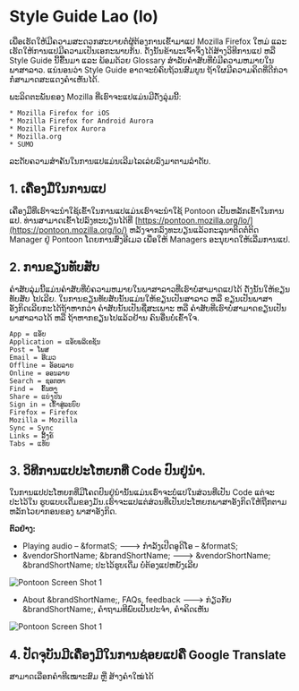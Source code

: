 # Style Guide Lao (lo)

ເພື່ອເຮັດໃຫ້ມີຄວາມສະດວກສະບາຍຕໍ່ຜູ້ຕ້ອງການເຂົ້າມາແປ Mozilla Firefox ໃຫມ່ ແລະ ເຮັດໃຫ້ການແປມີຄວາມເປັນເອກະພາບກັນ. ດັ່ງນັ້ນຂ້າພະເຈົ້າຈຶ່ງໄດ້ສ້າງວິທີການແປ ຫລື Style Guide ນີ້ຂື້ນມາ ແລະ ພ້ອມດ້ວຍ Glossary ສຳລັບຄຳສັບທີ່ບໍ່ມີຄວາມຫມາຍໃນພາສາລາວ. ແນ່ນອນວ່າ Style Guide ອາດຈະບໍ່ຄົບຖ້ວນສົມບູນ ຖ້າໃຜມີຄວາມຄິດທີ່ດີກ່ວາກໍ່ສາມາດສະແດງຄຳເຫັນໄດ້.

ພະລິດຕະພັນຂອງ Mozilla ທີ່ເຮົາຈະແປແມ່ນມີດັ່ງລຸ່ມນີ້:

    * Mozilla Firefox for iOS
    * Mozilla Firefox for Android Aurora
    * Mozilla Firefox Aurora
    * Mozilla.org
    * SUMO

ລະດັບຄວາມສຳຄັນໃນການແປແມ່ນເລີມໄລເລ່ຍລົງມາຕາມລຳດັບ.

## 1. ເຄື່ອງມືໃນການແປ

ເຄື່ອງມືທີ່ເຮົາຈະນຳໃຊ້ເຂົ້າໃນການແປແມ່ນເຮົາຈະນຳໃຊ້ Pontoon ເປັນຫລັກເຂົ້າໃນການແປ. ທ່ານສາມາດເຂົ້າໄປລົງທະບຽນໄດ້ທີ່ [https://pontoon.mozilla.org/lo/](https://pontoon.mozilla.org/lo/) ຫລັງຈາກລົງທະບຽນແລ້ວກະລຸນາຕິດຕໍ່ຕິດ Manager ຢູ່ Pontoon ໂດຍການສົ່ງອີເມວ ເພື່ອໃຫ້ Managers ອະນຸຍາດໃຫ້ເລີ່ມການແປ.

## 2. ການຂຽນທັບສັບ

ຄຳສັບລຸ່ມນີ້ແມ່ນຄຳສັບທີ່ບໍ່ຄວາມຫມາຍໃນພາສາລາວທີ່ເຮົາບໍ່ສາມາດແປໄດ້ ດັ່ງນັ້ນໃຫ້ຂຽນທັບສັບ
ໄປເລີຍ. ໃນການຂຽນທັບສັບນັ້ນແມ່ນໃຫ້ຂຽນເປັນສາລາວ ຫລື ຂຽນເປັນພາສາອັງກິດເລີຍກະໄດ້ຖ້າຫາກວ່າ
ຄຳສັບນັ້ນເປັນຊື່ສະເພາະ ຫລື ຄຳສັບທີ່ເຮົາບໍ່ສາມາດຂຽນເປັນພາສາລາວໄດ້ ຫລື ຖ້າຫາກຂຽນໄປແລ້ວຢ້ານ
ຄົນອື່ນບໍ່ເຂົ້າໃຈ.

    App = ແອັບ
    Application = ແອັບພລິເຄຊັນ
    Post = ໂພສ
    Email = ອີເມວ
    Offline = ອັອບລາຍ
    Online = ອອນລາຍ
    Search = ຊອກຫາ
    Find =  ຄົ້ນຫາ
    Share = ແບ່ງປັນ
    Sign in = ເຂົ້າສູ່ລະບົບ
    Firefox = Firefox
    Mozilla = Mozilla
    Sync = Sync
    Links = ລີ້ງຄ໌
    Tabs = ແທັບ

## 3. ວິທີການແປປະໂຫຍກທີ່ Code ປົນຢູ່ນຳ.

ໃນການແປປະໂຫຍກທີ່ມີໂຄດປົນຢູ່ນຳນັ້ນແມ່ນເຮົ່າຈະບໍ່ແປໃນສ່ວນທີ່ເປັນ Code ແຕ່ຈະປະໄວ້ໃນ
ຮູບແບບເດີ່ມຂອງມັນ.ເຮົາຈະແປແຕ່ສ່ວນທີ່ເປັນປະໂຫຍກພາສາອັງກິດໃຫ້ຖືກຕາມຫລັກໄວຍາກອນຂອງ
ພາສາອັງກິດ.

**ຕົວຢ່າງ:**

* Playing audio – &formatS; ---> ກຳລັງເປີດອູດິໂອ – &formatS;
* &vendorShortName; &brandShortName; ---> &vendorShortName; &brandShortName; ປະໄວ້ຮູບເດີ່ມ ບໍ່ຕ້ອງແປຫຍັງເລີຍ

![Pontoon Screen Shot 1](Screen1.png)

* About &brandShortName;, FAQs, feedback ---> ກ່ຽວກັບ &brandShortName;, ຄຳຖາມທີພົບເປັນປະຈຳ, ຄໍາຄິດເຫັນ

![Pontoon Screen Shot 1](Screen2.png)

## 4. ປັດຈຸບັນມີເຄື່ອງມີໃນການຊ່ອຍແປຄື Google Translate
ສາມາດເລືອກຄຳທີເໝາະສົມ ຫຼື ສ້າງຄຳໃໝ່ໄດ້
